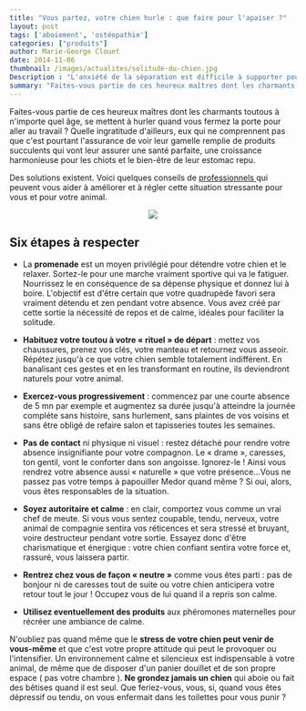 ```yaml
---
title: "Vous partez, votre chien hurle : que faire pour l'apaiser ?"
layout: post
tags: ['aboiement', 'ostéopathie']
categories: ["produits"]
author: Marie-George Clouet
date: 2014-11-06
thumbnail: /images/actualites/solitude-du-chien.jpg
Description : "L'anxiété de la séparation est difficile à supporter pour votre compagnon. Quelques conseils pour vous aider à diminuer son stress."
summary: "Faites-vous partie de ces heureux maîtres dont les charmants toutous à n'importe quel âge, se mettent à hurler quand vous fermez la porte pour aller au travail ? "
---
```


Faites-vous partie de ces heureux maîtres dont les charmants toutous à n'importe quel âge, se mettent à hurler quand vous fermez la porte pour aller au travail ? Quelle ingratitude d'ailleurs, eux qui ne comprennent pas que c'est pourtant l'assurance de voir leur gamelle remplie de produits succulents qui vont leur assurer une santé parfaite, une croissance harmonieuse pour les chiots et le  bien-être de leur estomac repu.


Des solutions existent. Voici quelques conseils de <a href="https://www.youtube.com/user/CesarMillan" target="_blank">professionnels </a>   qui peuvent vous aider à améliorer et à régler cette situation stressante pour vous et pour votre animal.
<p align="center"><img src= "/images/actualites/solitude-du-chien.jpg"></p>

## Six étapes à respecter

* La **promenade** est un moyen privilégié pour détendre votre chien et le relaxer. Sortez-le pour une marche vraiment sportive qui va le fatiguer. Nourrissez le en conséquence de sa dépense physique et donnez lui à boire. L'objectif est d'être certain que votre quadrupède favori sera vraiment détendu et zen pendant votre absence.
Vous avez créé par cette sortie la nécessité de repos et de calme, idéales pour faciliter la solitude.

* **Habituez votre toutou à votre « rituel » de départ** : mettez vos chaussures, prenez vos clés, votre manteau et retournez vous asseoir. Répétez jusqu'à ce que votre chien semble totalement indifférent. En banalisant ces gestes et en les transformant en routine, ils deviendront naturels pour votre animal.

* **Exercez-vous progressivement** : commencez par une courte absence de 5 mn par exemple et augmentez sa durée jusqu'à atteindre la journée compléte sans histoire, sans hurlement, sans plaintes de vos voisins et sans être obligé de refaire salon et tapisseries toutes les
semaines.

* **Pas de contact** ni physique ni visuel : restez détaché pour rendre votre absence insignifiante pour votre compagnon. Le « drame », caresses, ton gentil, vont le conforter dans son angoisse. Ignorez-le ! Ainsi vous rendrez votre absence aussi « naturelle » que votre présence...Vous ne passez pas votre temps à papouiller Medor quand même ? Si oui, alors, vous êtes responsables de la situation.

* **Soyez autoritaire et calme** : en clair, comportez vous comme un vrai chef de meute. Si vous vous sentez coupable, tendu, nerveux, votre animal de compagnie sentira vos réticences et sera stressé et bruyant, voire destructeur pendant votre sortie.
Essayez donc d'être charismatique et énergique : votre chien confiant sentira votre force  et, rassuré, vous laissera partir.

* **Rentrez chez vous de façon « neutre »** comme vous êtes parti : pas de bonjour ni de caresses tout de suite ou votre chien anticipera votre retour tout le jour ! Occupez vous de lui quand il a repris son calme.

* **Utilisez eventuellement des produits**  aux phéromones maternelles pour récréer une ambiance de calme.

N'oubliez pas quand même que le **stress de votre chien peut venir de vous-même** et que c'est votre propre attitude qui peut le provoquer ou l'intensifier.
Un environnement calme et silencieux est indispensable à votre animal, de même que de disposer d'un panier douillet et de son propre espace ( pas votre chambre ).
**Ne grondez jamais un chien** qui aboie ou fait des bêtises quand il est seul. Que feriez-vous, vous, si, quand vous êtes dépressif ou tendu, on vous enfermait dans les toilettes pour vous punir ?